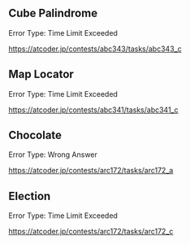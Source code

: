 ## Cube Palindrome

Error Type: Time Limit Exceeded

https://atcoder.jp/contests/abc343/tasks/abc343_c

## Map Locator

Error Type: Time Limit Exceeded

https://atcoder.jp/contests/abc341/tasks/abc341_c

## Chocolate

Error Type: Wrong Answer

https://atcoder.jp/contests/arc172/tasks/arc172_a

## Election

Error Type: Time Limit Exceeded

https://atcoder.jp/contests/arc172/tasks/arc172_c

